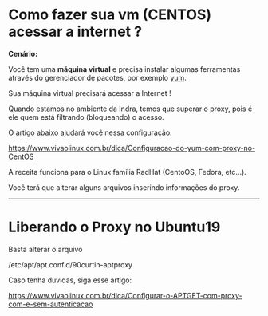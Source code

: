 # Como fazer sua vm (CENTOS) acessar a internet ?

__Cenário:__

Você tem uma __máquina virtual__ e precisa instalar algumas ferramentas através
do gerenciador de pacotes, por exemplo [yum](https://pt.wikipedia.org/wiki/Yellowdog_Updater,_Modified).

Sua máquina virtual precisará acessar a Internet !

Quando estamos no ambiente da Indra, temos que superar o proxy, pois é ele quem está
filtrando (bloqueando) o acesso.

O artigo abaixo ajudará você nessa configuração.

https://www.vivaolinux.com.br/dica/Configuracao-do-yum-com-proxy-no-CentOS

A receita funciona para o Linux família RadHat (CentoOS, Fedora, etc...).

Você terá que alterar alguns arquivos inserindo informações do proxy.

-----------------------------------------------------------------------------------------------------

# Liberando o Proxy no Ubuntu19
Basta alterar o arquivo

/etc/apt/apt.conf.d/90curtin-aptproxy

Caso tenha duvidas, siga esse artigo:

https://www.vivaolinux.com.br/dica/Configurar-o-APTGET-com-proxy-com-e-sem-autenticacao
